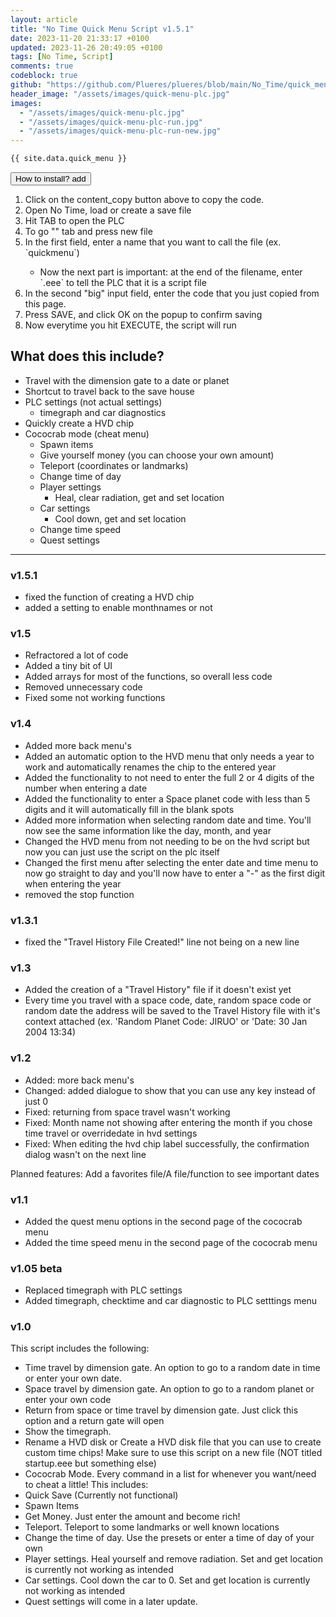 ```yaml
---
layout: article
title: "No Time Quick Menu Script v1.5.1"
date: 2023-11-20 21:33:17 +0100
updated: 2023-11-26 20:49:05 +0100
tags: [No Time, Script]
comments: true
codeblock: true
github: "https://github.com/Plueres/plueres/blob/main/No_Time/quick_menu.ms"
header_image: "/assets/images/quick-menu-plc.jpg"
images: 
  - "/assets/images/quick-menu-plc.jpg" 
  - "/assets/images/quick-menu-plc-run.jpg"
  - "/assets/images/quick-menu-plc-run-new.jpg"
---
```


```vb
{{ site.data.quick_menu }}
```

<button class="collapsible">
  How to install?
  <span class="material-symbols-rounded">add</span>
</button>
<div class="how-to-install">
  <ol>
    <li>Click on the <span class="material-symbols-rounded">content_copy</span> button above to copy the code.</li>
    <li>Open No Time, load or create a save file</li>
    <li>Hit TAB to open the PLC</li>
    <li>To go "" tab and press new file</li>
    <li>In the first field, enter a name that you want to call the file (ex. `quickmenu`) <br></li>
    <ul>
      <li>Now the next part is important: at the end of the filename, enter `.eee` to tell the PLC that it is a script
        file</li>
    </ul>
    <li>In the second "big" input field, enter the code that you just copied from this page.</li>
    <li>Press SAVE, and click OK on the popup to confirm saving</li>
    <li>Now everytime you hit EXECUTE, the script will run</li>
  </ol>
</div>

## What does this include?
- Travel with the dimension gate to a date or planet
- Shortcut to travel back to the save house
- PLC settings (not actual settings)
  - timegraph and car diagnostics
- Quickly create a HVD chip
- Cococrab mode (cheat menu)
  - Spawn items
  - Give yourself money (you can choose your own amount)
  - Teleport (coordinates or landmarks)
  - Change time of day
  - Player settings
    - Heal, clear radiation, get and set location
  - Car settings
    - Cool down, get and set location
  - Change time speed
  - Quest settings

---

### v1.5.1
- fixed the function of creating a HVD chip
- added a setting to enable monthnames or not

### v1.5

- Refractored a lot of code
- Added a tiny bit of UI
- Added arrays for most of the functions, so overall less code
- Removed unnecessary code
- Fixed some not working functions

### v1.4

- Added more back menu's
- Added an automatic option to the HVD menu that only needs a year to work and automatically renames the chip to the
entered year
- Added the functionality to not need to enter the full 2 or 4 digits of the number when entering a date
- Added the functionality to enter a Space planet code with less than 5 digits and it will automatically fill in the
blank spots
- Added more information when selecting random date and time. You'll now see the same information like the day, month,
and year
- Changed the HVD menu from not needing to be on the hvd script but now you can just use the script on the plc itself
- Changed the first menu after selecting the enter date and time menu to now go straight to day and you'll now have to
enter a "-" as the first digit when entering the year
- removed the stop function

### v1.3.1

- fixed the "Travel History File Created!" line not being on a new line

### v1.3

- Added the creation of a "Travel History" file if it doesn't exist yet
- Every time you travel with a space code, date, random space code or random date the address will be saved to the
Travel History file with it's context attached
(ex. 'Random Planet Code: JIRUO' or 'Date: 30 Jan 2004 13:34)

### v1.2

- Added: more back menu's
- Changed: added dialogue to show that you can use any key instead of just 0
- Fixed: returning from space travel wasn't working
- Fixed: Month name not showing after entering the month if you chose time travel or overridedate in hvd settings
- Fixed: When editing the hvd chip label successfully, the confirmation dialog wasn't on the next line

Planned features: Add a favorites file/A file/function to see important dates

### v1.1

- Added the quest menu options in the second page of the cococrab menu
- Added the time speed menu in the second page of the cococrab menu

### v1.05 beta

- Replaced timegraph with PLC settings
- Added timegraph, checktime and car diagnostic to PLC setttings menu

### v1.0

This script includes the following:

- Time travel by dimension gate. An option to go to a random date in time or enter your own date.
- Space travel by dimension gate. An option to go to a random planet or enter your own code
- Return from space or time travel by dimension gate. Just click this option and a return gate will open
- Show the timegraph.
- Rename a HVD disk or Create a HVD disk file that you can use to create custom time chips! Make sure to use this script
on a new file (NOT titled startup.eee but something else)
- Cococrab Mode. Every command in a list for whenever you want/need to cheat a little! This includes:
- Quick Save (Currently not functional)
- Spawn Items
- Get Money. Just enter the amount and become rich!
- Teleport. Teleport to some landmarks or well known locations
- Change the time of day. Use the presets or enter a time of day of your own
- Player settings. Heal yourself and remove radiation. Set and get location is currently not working as intended
- Car settings. Cool down the car to 0. Set and get location is currently not working as intended
- Quest settings will come in a later update.